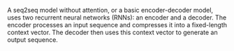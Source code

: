 A seq2seq model without attention, or a basic encoder-decoder model, uses two recurrent neural networks (RNNs): an encoder and a decoder. The encoder processes an input sequence and compresses it into a fixed-length context vector. The decoder then uses this context vector to generate an output sequence. 
